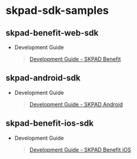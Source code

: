# skpad-sdk-samples

## skpad-benefit-web-sdk
- Development Guide
  > [Development Guide - SKPAD Benefit](./skpad-benefit-web-sdk)
  
  
## skpad-android-sdk
- Development Guide
  > [Development Guide - SKPAD Android](./skpad-aos-sdk)


## skpad-benefit-ios-sdk
- Development Guide
  > [Development Guide - SKPAD Benefit iOS](./skpad-benefit-ios-sdk)
  
